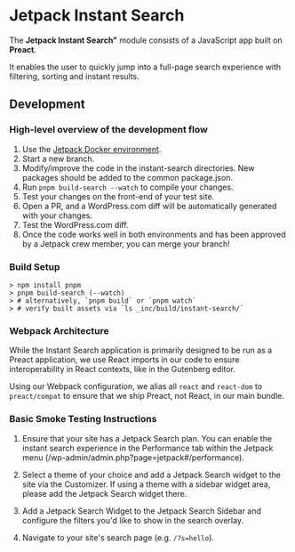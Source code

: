 # Jetpack Instant Search

The **Jetpack Instant Search"** module consists of a JavaScript app built on **Preact**.

It enables the user to quickly jump into a full-page search experience with filtering, sorting and instant results.

## Development

### High-level overview of the development flow

1. Use the [Jetpack Docker environment](https://github.com/Automattic/jetpack/tree/trunk/tools/docker#readme).
2. Start a new branch.
3. Modify/improve the code in the instant-search directories. New packages should be added to the common package.json.
4. Run `pnpm build-search --watch` to compile your changes.
5. Test your changes on the front-end of your test site.
6. Open a PR, and a WordPress.com diff will be automatically generated with your changes.
7. Test the WordPress.com diff.
8. Once the code works well in both environments and has been approved by a Jetpack crew member, you can merge your branch!

### Build Setup

```
> npm install pnpm
> pnpm build-search (--watch)
> # alternatively, `pnpm build` or `pnpm watch`
> # verify built assets via `ls _inc/build/instant-search/`
```

### Webpack Architecture

While the Instant Search application is primarily designed to be run as a Preact application, we use React imports in our code to ensure interoperability in React contexts, like in the Gutenberg editor.

Using our Webpack configuration, we alias all `react` and `react-dom` to `preact/compat` to ensure that we ship Preact, not React, in our main bundle.

### Basic Smoke Testing Instructions

1. Ensure that your site has a Jetpack Search plan. You can enable the instant search experience in the Performance tab within the Jetpack menu (/wp-admin/admin.php?page=jetpack#/performance).

2. Select a theme of your choice and add a Jetpack Search widget to the site via the Customizer. If using a theme with a sidebar widget area, please add the Jetpack Search widget there.

3. Add a Jetpack Search Widget to the Jetpack Search Sidebar and configure the filters you'd like to show in the search overlay.

4. Navigate to your site's search page (e.g. `/?s=hello`).
